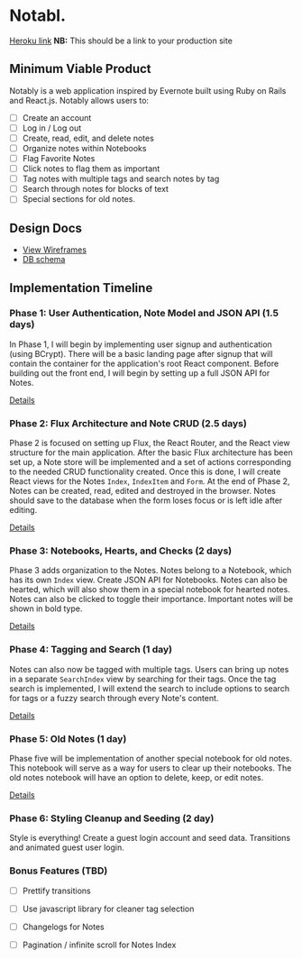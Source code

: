# Notabl.

[Heroku link][heroku] **NB:** This should be a link to your production site

[heroku]: http://www.herokuapp.com

## Minimum Viable Product

Notably is a web application inspired by Evernote built using Ruby on Rails
and React.js. Notably allows users to:



- [ ] Create an account
- [ ] Log in / Log out
- [ ] Create, read, edit, and delete notes
- [ ] Organize notes within Notebooks
- [ ] Flag Favorite Notes
- [ ] Click notes to flag them as important
- [ ] Tag notes with multiple tags and search notes by tag
- [ ] Search through notes for blocks of text
- [ ] Special sections for old notes.

## Design Docs
* [View Wireframes][view]
* [DB schema][schema]

[view]: ./docs/views.md
[schema]: ./docs/schema.md

## Implementation Timeline

### Phase 1: User Authentication, Note Model and JSON API (1.5 days)

In Phase 1, I will begin by implementing user signup and authentication (using
BCrypt). There will be a basic landing page after signup that will contain the
container for the application's root React component. Before building out the
front end, I will begin by setting up a full JSON API for Notes.

[Details][phase-one]

### Phase 2: Flux Architecture and Note CRUD (2.5 days)

Phase 2 is focused on setting up Flux, the React Router, and the React view
structure for the main application. After the basic Flux architecture has been
set up, a Note store will be implemented and a set of actions corresponding to
the needed CRUD functionality created. Once this is done, I will create React
views for the Notes `Index`, `IndexItem` and `Form`. At the end of Phase 2,
Notes can be created, read, edited and destroyed in the browser. Notes should
save to the database when the form loses focus or is left idle after editing.


[Details][phase-two]

### Phase 3: Notebooks, Hearts, and Checks (2 days)

Phase 3 adds organization to the Notes. Notes belong to a Notebook, which has
its own `Index` view. Create JSON API for Notebooks. Notes can also be hearted,
which will also show them in a special notebook for hearted notes. Notes can also
be clicked to toggle their importance. Important notes will be shown in bold type.



[Details][phase-three]

### Phase 4: Tagging and Search (1 day)

Notes can also now be tagged with multiple tags. Users can bring up notes in
a separate `SearchIndex` view by searching for their tags. Once the tag search
is implemented, I will extend the search to include options to search for tags
or a fuzzy search through every Note's content.



[Details][phase-four]

### Phase 5: Old Notes (1 day)

Phase five will be implementation of another special notebook for old
notes. This notebook will serve as a way for users to clear up their notebooks.
The old notes notebook will have an option to delete, keep, or edit notes.

[Details][phase-five]

### Phase 6: Styling Cleanup and Seeding (2 day)

Style is everything! Create a guest login account and seed data.
Transitions and animated guest user login.


### Bonus Features (TBD)
- [ ] Prettify transitions
- [ ] Use javascript library for cleaner tag selection
- [ ] Changelogs for Notes
- [ ] Pagination / infinite scroll for Notes Index


[phase-one]: ./docs/phases/phase1.md
[phase-two]: ./docs/phases/phase2.md
[phase-three]: ./docs/phases/phase3.md
[phase-four]: ./docs/phases/phase4.md
[phase-five]: ./docs/phases/phase5.md
